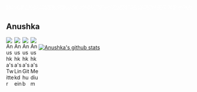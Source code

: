 ![Hello](Hello.gif)
## Anushka

<a href="https://twitter.com/anushka4120">
  <img align="left" alt="Anushka's Twitter" width="22px" src="https://cdn.jsdelivr.net/npm/simple-icons@v3/icons/twitter.svg" />
</a>
<a href="https://www.linkedin.com/in/anushka-055b3a169/">
  <img align="left" alt="Anushka's Linkdein" width="22px" src="https://cdn.jsdelivr.net/npm/simple-icons@v3/icons/linkedin.svg" />
</a>
<a href="https://github.com/Anushka-shukla">
  <img align="left" alt="Anushka's Github" width="22px" src="https://cdn.jsdelivr.net/npm/simple-icons@v3/icons/github.svg" />
</a>
<a href="https://medium.com/@shuklaannushka">
  <img align="left" alt="Anushka's Medium" width="22px" src="https://cdn.jsdelivr.net/npm/simple-icons@3/icons/medium.svg" />
</a>

<br/>

<a href="https://github.com/Anushka-shukla">
 <img align="center" src="https://github-readme-stats.vercel.app/api?username=Anushka-shukla&show_icons=true&theme=light&line_height=27" alt="Anushka's github stats"/>
</a>



